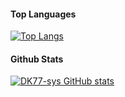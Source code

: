 #### Top Languages
[![Top Langs](https://github-readme-stats.vercel.app/api/top-langs/?username=DK77-sys&layout=compact&langs_count=10)](https://github.com/DK77-sys)


#### Github Stats
[![DK77-sys GitHub stats](https://github-readme-stats.vercel.app/api?username=DK77-sys&show_icons=true&theme=radical)](https://github.com/DK77-sys)
